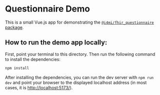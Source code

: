 # Questionnaire Demo
This is a small Vue.js app for demonstrating the [`@i4mi/fhir_questionnaire` package](../README.md).

## How to run the demo app locally:
First, point your terminal to this directory. Then run the following command to install the dependencies:
```sh
npm install
```
After installing the dependencies, you can run the dev server with `npm run dev` and point your browser to the displayed localhost address (in most cases, it is [http://localhost:5173/](http://localhost:5173/)).